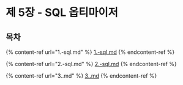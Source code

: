 # 제 5장 - SQL 옵티마이저

## 목차

{% content-ref url="1.-sql.md" %}
[1.-sql.md](1.-sql.md)
{% endcontent-ref %}

{% content-ref url="2.-sql.md" %}
[2.-sql.md](2.-sql.md)
{% endcontent-ref %}

{% content-ref url="3..md" %}
[3..md](3..md)
{% endcontent-ref %}

